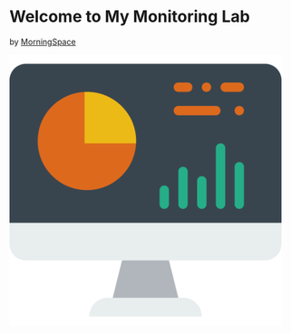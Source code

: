 # Welcome to My Monitoring Lab

by [MorningSpace](https://morningspace.github.io/)

<img src="docs/monitoring.svg" width="480" />

